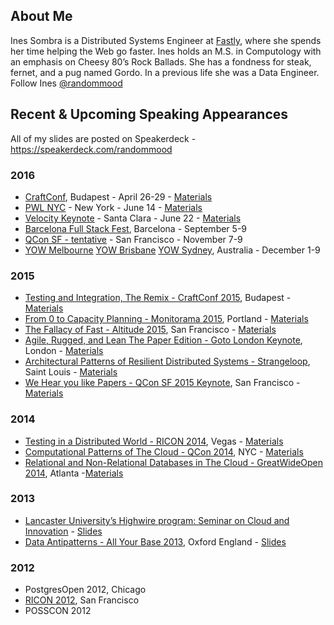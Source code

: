 ## About Me
Ines Sombra is a Distributed Systems Engineer at [Fastly](https://www.fastly.com/), where she spends her time helping the Web go faster. Ines holds an M.S. in Computology with an emphasis on Cheesy 80’s Rock Ballads. She has a fondness for steak, fernet, and a pug named Gordo. In a previous life she was a Data Engineer. Follow Ines [@randommood](https://twitter.com/randommood)

## Recent & Upcoming Speaking Appearances

All of my slides are posted on Speakerdeck - https://speakerdeck.com/randommood

### 2016
* [CraftConf](http://www.craft-conf.com/2016), Budapest - April 26-29 - [Materials](https://github.com/Randommood/FallacyOfFast)
* [PWL NYC](http://www.meetup.com/papers-we-love/) - New York - June 14 - [Materials](https://github.com/Randommood/PWLNYC2016)
* [Velocity Keynote](http://conferences.oreilly.com/velocity/devops-web-performance-ca/public/schedule/detail/53044) - Santa Clara - June 22 - [Materials](https://github.com/Randommood/Velocity2016)
* [Barcelona Full Stack Fest](http://2016.fullstackfest.com/), Barcelona - September 5-9
* [QCon SF - tentative]() - San Francisco - November 7-9
* [YOW Melbourne](http://melbourne.yowconference.com.au/) [YOW Brisbane](http://brisbane.yowconference.com.au/) [YOW Sydney](http://sydney.yowconference.com.au/), Australia - December 1-9

### 2015
* [Testing and Integration, The Remix - CraftConf 2015](http://craft-conf.com/2015), Budapest - [Materials](https://github.com/randommood/Craftconf2015)
* [From 0 to Capacity Planning - Monitorama 2015](http://monitorama.com/), Portland - [Materials](https://github.com/Randommood/ZerotoCapacityPlanning)
* [The Fallacy of Fast - Altitude 2015](https://fastly.com/altitude), San Francisco - [Materials](https://github.com/Randommood/FallacyOfFast)
* [Agile, Rugged, and Lean The Paper Edition - Goto London Keynote](http://gotocon.com/goto-london-2015/), London - [Materials](https://github.com/Randommood/GotoLondon2015)
* [Architectural Patterns of Resilient Distributed Systems - Strangeloop](http://www.thestrangeloop.com/), Saint Louis - [Materials](https://github.com/Randommood/Strangeloop2015)
* [We Hear you like Papers - QCon SF 2015 Keynote](https://qconsf.com/), San Francisco - [Materials](https://github.com/Randommood/QConSF2015)

### 2014
* [Testing in a Distributed World - RICON 2014](http://ricon.io/archive/2014/index.html), Vegas - [Materials](https://github.com/randommood/ricon2014)
* [Computational Patterns of The Cloud - QCon 2014](https://qconnewyork.com/ny2014/schedule-2014.html), NYC - [Materials](https://github.com/Randommood/QConNYC2014)
* [Relational and Non-Relational Databases in The Cloud - GreatWideOpen 2014](http://greatwideopen.org/2014/), Atlanta -[Materials](https://github.com/Randommood/GreatWideOpen2014)

### 2013
* [Lancaster University’s Highwire program: Seminar on Cloud and Innovation](http://www.highwire.lancs.ac.uk/events/Preview/1058) - [Slides](https://speakerdeck.com/randommood/how-the-cloud-is-changing-the-world)
* [Data Antipatterns - All Your Base 2013](http://allyourbaseconf.com/2013/), Oxford England - [Slides](https://speakerdeck.com/randommood/data-antipatterns-all-your-base)

### 2012
* PostgresOpen 2012, Chicago
* [RICON 2012](http://ricon.io/archive/2012/index.html), San Francisco
* POSSCON 2012
